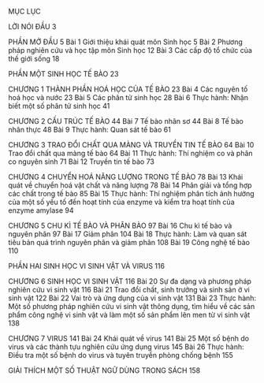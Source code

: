 MỤC LỤC

LỜI NÓI ĐẦU                                                3

PHẦN MỞ ĐẦU                                              5
Bài 1    Giới thiệu khái quát môn Sinh học           5
Bài 2    Phương pháp nghiên cứu và học 
         tập môn Sinh học                            12
Bài 3    Các cấp độ tổ chức của thế giới sống        18

PHẦN MỘT  SINH HỌC TẾ BÀO                             23

CHƯƠNG 1  THÀNH PHẦN HOÁ HỌC CỦA TẾ BÀO               23
Bài 4    Các nguyên tố hoá học và nước               23
Bài 5    Các phân tử sinh học                        28
Bài 6    Thực hành: Nhận biết một số 
         phân tử sinh học                            41

CHƯƠNG 2  CẤU TRÚC TẾ BÀO                             44
Bài 7    Tế bào nhân sơ                              44
Bài 8    Tế bào nhân thực                            48
Bài 9    Thực hành: Quan sát tế bào                  61

CHƯƠNG 3  TRAO ĐỔI CHẤT QUA MÀNG VÀ 
          TRUYỀN TIN TẾ BÀO                          64
Bài 10   Trao đổi chất qua màng tế bào               64
Bài 11   Thực hành: Thí nghiệm co và phân 
         co nguyên sinh                              71
Bài 12   Truyền tin tế bào                           73

CHƯƠNG 4  CHUYỂN HOÁ NĂNG LƯỢNG TRONG 
          TẾ BÀO                                     78
Bài 13   Khái quát về chuyển hoá vật chất 
         và năng lượng                               78
Bài 14   Phân giải và tổng hợp các chất 
         trong tế bào                                85
Bài 15   Thực hành: Thí nghiệm phân tích 
         ảnh hưởng của một số yếu tố đến 
         hoạt tính của enzyme và kiểm tra 
         hoạt tính của enzyme amylase                94

CHƯƠNG 5  CHU KÌ TẾ BÀO VÀ PHÂN BÀO                   97
Bài 16   Chu kì tế bào và nguyên phân                97
Bài 17   Giảm phân                                  104
Bài 18   Thực hành: Làm và quan sát tiêu 
         bản quá trình nguyên phân và 
         giảm phân                                  108
Bài 19   Công nghệ tế bào                           110

PHẦN HAI  SINH HỌC VI SINH VẬT VÀ VIRUS              116

CHƯƠNG 6  SINH HỌC VI SINH VẬT                       116
Bài 20   Sự đa dạng và phương pháp 
         nghiên cứu vi sinh vật                     116
Bài 21   Trao đổi chất, sinh trưởng và sinh 
         sản ở vi sinh vật                          122
Bài 22   Vai trò và ứng dụng của vi sinh vật        131
Bài 23   Thực hành: Một số phương pháp 
         nghiên cứu vi sinh vật thông dụng, 
         tìm hiểu về các sản phẩm công 
         nghệ vi sinh vật và làm một số sản 
         phẩm lên men từ vi sinh vật                138

CHƯƠNG 7  VIRUS                                      141
Bài 24   Khái quát về virus                         141
Bài 25   Một số bệnh do virus và các thành 
         tựu nghiên cứu ứng dụng virus              145
Bài 26   Thực hành: Điều tra một số bệnh 
         do virus và tuyên truyền phòng 
         chống bệnh                                 155

GIẢI THÍCH MỘT SỐ THUẬT NGỮ DÙNG 
TRONG SÁCH                                           158